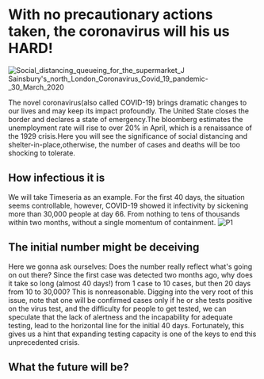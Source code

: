 # With no precautionary actions taken, the coronavirus will his us HARD!
![Social_distancing_queueing_for_the_supermarket_J _Sainsbury's_north_London_Coronavirus_Covid_19_pandemic_-_30_March_2020](https://user-images.githubusercontent.com/60074638/80893103-f39f2b80-8d01-11ea-8f51-0874e5e8ec17.jpg)

The novel coronavirus(also called COVID-19) brings dramatic changes to our lives and may keep its impact profoundly. The United State closes the border and declares a state of emergency.The bloomberg estimates the unemployment rate will rise to over 20% in April, which is a renaissance of the 1929 crisis.Here you will see the significance of social distancing and shelter-in-place,otherwise, the number of cases and deaths will be too shocking to tolerate.

## How infectious it is
We will take Timeseria as an example. For the first 40 days, the situation seems controllable, however, COVID-19 showed it infectivity by sickening more than 30,000 people at day 66. From nothing to tens of thousands within two months, without a single momentum of containment.
![P1](https://user-images.githubusercontent.com/60074638/80892798-6fe43f80-8cff-11ea-9e29-068b8d32d7ea.png)

## The initial number might be deceiving
Here we gonna ask ourselves: Does the number really reflect what's going on out there? Since the first case was detected two months ago, why does it take so long (almost 40 days!) from 1 case to 10 cases, but then 20 days from 10 to 30,000? This is nonreasonable. Digging into the very root of this issue, note that one will be confirmed cases only if he or she tests positive on the virus test, and the difficulty for people to get tested, we can speculate that the lack of alertness and the incapability for adequate testing, lead to the horizontal line for the initial 40 days. Fortunately, this gives us a hint that expanding testing capacity is one of the keys to end this unprecedented crisis.

## What the future will be?

